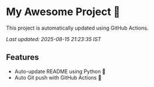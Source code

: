 # My Awesome Project 🚀

This project is automatically updated using GitHub Actions.

_Last updated: 2025-08-15 21:23:35 IST_

## Features
- Auto-update README using Python 🐍
- Auto Git push with GitHub Actions 🤖
